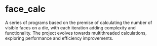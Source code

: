 # face_calc
A series of programs based on the premise of calculating the number of visible faces on a die, with each iteration adding complexity and functionality. The project evolves towards multithreaded calculations, exploring performance and efficiency improvements.
